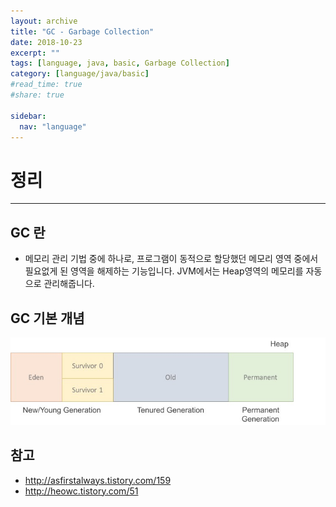 ```yaml
---
layout: archive
title: "GC - Garbage Collection"
date: 2018-10-23
excerpt: ""
tags: [language, java, basic, Garbage Collection]
category: [language/java/basic]
#read_time: true
#share: true

sidebar:
  nav: "language"
---
```


# 정리

* * *
## GC 란

* 메모리 관리 기법 중에 하나로, 프로그램이 동적으로 할당했던 메모리 영역 중에서 필요없게 된 영역을 해제하는 기능입니다. JVM에서는 Heap영역의 메모리를 자동으로 관리해줍니다.

## GC 기본 개념

![garbage-collection01](/assets/image/language/java/basic/garbage-collection01.jpg)



## 참고

* <http://asfirstalways.tistory.com/159>
* <http://heowc.tistory.com/51>